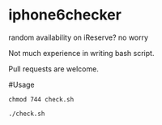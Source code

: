 iphone6checker
==============

random availability on iReserve? no worry

Not much experience in writing bash script.

Pull requests are welcome.

#Usage
```
chmod 744 check.sh

./check.sh
```
